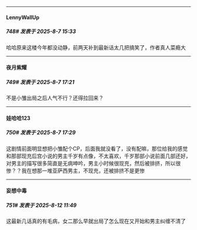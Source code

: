 ﻿
*****

####  LennyWallUp  
##### 748#       发表于 2025-8-7 15:33

哈哈原来这楼今年都没动静，前两天补到最新话太几把搞笑了，作者真人菜瘾大


*****

####  夜月紫耀  
##### 749#       发表于 2025-8-7 17:21

不是小雏出局之后人气不行？还得拉回来？


*****

####  娃哈哈123  
##### 750#       发表于 2025-8-7 17:29

这剧情前面明显想把小雏配个CP，后面我就没看了，没有配嘛，那位给我的感觉和那部现充后宫小说的男主千岁有点像，不太喜欢，千岁那部小说前面几部还好，对男主的描写很多简直是无病呻吟，男主小时候很现充，然后被排挤，所以很惨？？我在想那一堆亚萨西男主，不现充，还被排挤不是更惨

*****

####  妄想中毒  
##### 751#       发表于 2025-8-12 11:49

这最新几话真的有毛病，女二那么早就出局了怎么现在又开始和男主纠缠不清了

